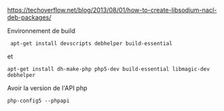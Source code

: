 https://techoverflow.net/blog/2013/08/01/how-to-create-libsodium-nacl-deb-packages/

Environnement de build
```
 apt-get install devscripts debhelper build-essential
```
et 
```
apt-get install dh-make-php php5-dev build-essential libmagic-dev debhelper
```
Avoir la version de l'API php 
```
php-config5 --phpapi
```
